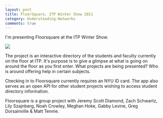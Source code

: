 ```yaml
---
layout: post
title: FloorSquare, ITP Winter Show 2011
category: Understanding-Networks
comments: true
---
```


I'm presenting Floorsquare at the ITP Winter Show.

![](http://sklise.s3.amazonaws.com/itp/floorsquare_winter_2011.png)

The project is an interactive directory of the students and faculty currently on the floor at ITP. It's purpose is to give a glimpse at what is going on around the floor as you first enter. What projects are being presented? Who is around offering help in certain subjects.

Checking in to Floorsquare currently requires an NYU ID card. The app also serves as an open API for other student projects wishing to access student directory information.

Floorsquare is a group project with Jeremy Scott Diamond, Zach Schwartz, Lily Szajnberg, Noah Crowley, Meghan Hoke, Gabby Levine, Greg Dorsainville & Matt Tennie.